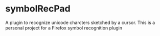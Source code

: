 # symbolRecPad
A plugin to recognize unicode charcters sketched by a cursor.
This is a personal project for a Firefox symbol recognition plugin
